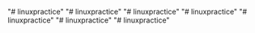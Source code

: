 "# linuxpractice" 
"# linuxpractice" 
"# linuxpractice" 
"# linuxpractice" 
"# linuxpractice" 
"# linuxpractice" 
"# linuxpractice" 
